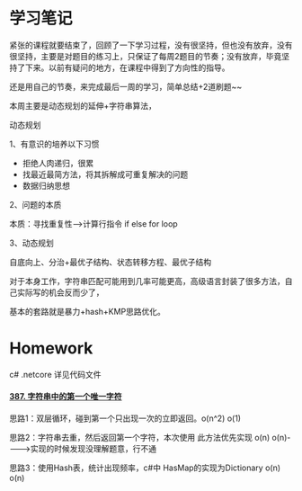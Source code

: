 # 学习笔记

紧张的课程就要结束了，回顾了一下学习过程，没有很坚持，但也没有放弃，没有很坚持，主要是对题目的练习上，只保证了每周2题目的节奏；没有放弃，毕竟坚持了下来。以前有疑问的地方，在课程中得到了方向性的指导。

还是用自己的节奏，来完成最后一周的学习，简单总结+2道刷题~~







本周主要是动态规划的延伸+字符串算法，

动态规划

1、有意识的培养以下习惯

- 拒绝人肉递归，很累
- 找最近最简方法，将其拆解成可重复解决的问题
- 数据归纳思想

2、问题的本质

本质：寻找重复性-->计算行指令 if else for loop

3、动态规划

自底向上、分治+最优子结构、状态转移方程、最优子结构



对于本身工作，字符串匹配可能用到几率可能更高，高级语言封装了很多方法，自己实际写的机会反而少了，

基本的套路就是暴力+hash+KMP思路优化。





# Homework

c# .netcore 详见代码文件

#### [387. 字符串中的第一个唯一字符](https://leetcode-cn.com/problems/first-unique-character-in-a-string/)

思路1：双层循环，碰到第一个只出现一次的立即返回。o(n^2)   o(1)

思路2：字符串去重，然后返回第一个字符，本次使用 此方法优先实现  o(n) o(n)---->实现的时候发现没理解题意，行不通

思路3：使用Hash表，统计出现频率，c#中 HasMap的实现为Dictionary  o(n) o(n)









